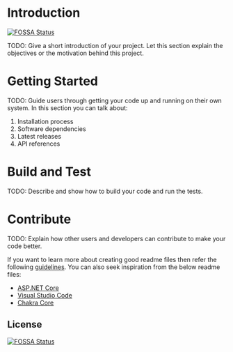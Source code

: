 # Introduction 
[![FOSSA Status](https://app.fossa.io/api/projects/git%2Bgithub.com%2Fgardion%2Fandroid-app.svg?type=shield)](https://app.fossa.io/projects/git%2Bgithub.com%2Fgardion%2Fandroid-app?ref=badge_shield)

TODO: Give a short introduction of your project. Let this section explain the objectives or the motivation behind this project. 

# Getting Started
TODO: Guide users through getting your code up and running on their own system. In this section you can talk about:
1.	Installation process
2.	Software dependencies
3.	Latest releases
4.	API references

# Build and Test
TODO: Describe and show how to build your code and run the tests. 

# Contribute
TODO: Explain how other users and developers can contribute to make your code better. 

If you want to learn more about creating good readme files then refer the following [guidelines](https://www.visualstudio.com/en-us/docs/git/create-a-readme). You can also seek inspiration from the below readme files:
- [ASP.NET Core](https://github.com/aspnet/Home)
- [Visual Studio Code](https://github.com/Microsoft/vscode)
- [Chakra Core](https://github.com/Microsoft/ChakraCore)

## License
[![FOSSA Status](https://app.fossa.io/api/projects/git%2Bgithub.com%2Fgardion%2Fandroid-app.svg?type=large)](https://app.fossa.io/projects/git%2Bgithub.com%2Fgardion%2Fandroid-app?ref=badge_large)